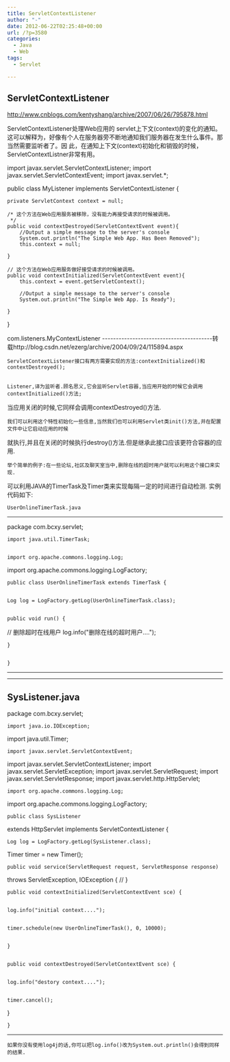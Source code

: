 ```yaml
---
title: ServletContextListener
author: "-"
date: 2012-06-22T02:25:48+00:00
url: /?p=3580
categories:
  - Java
  - Web
tags:
  - Servlet

---
```

## ServletContextListener
<http://www.cnblogs.com/kentyshang/archive/2007/06/26/795878.html>

ServletContextListener处理Web应用的 servlet上下文(context)的变化的通知。这可以解释为，好像有个人在服务器旁不断地通知我们服务器在发生什么事件。那当然需要监听者了。因 此，在通知上下文(context)初始化和销毁的时候，ServletContextListner非常有用。


  import javax.servlet.ServletContextListener;
import javax.servlet.ServletContextEvent;
import javax.servlet.*;

public	class MyListener implements ServletContextListener {

	private ServletContext context = null;

	/* 这个方法在Web应用服务被移除，没有能力再接受请求的时候被调用。
	 */
	public void contextDestroyed(ServletContextEvent event){
		//Output a simple message to the server's console
		System.out.println("The Simple Web App. Has Been Removed");
		this.context = null;

	}

	// 这个方法在Web应用服务做好接受请求的时候被调用。
	public void contextInitialized(ServletContextEvent event){
		this.context = event.getServletContext();

		//Output a simple message to the server's console
		System.out.println("The Simple Web App. Is Ready");

	}
}

<web-app>
	<listener>
		<listener-class>
			com.listeners.MyContextListener
		</listener-class>
	</listener>
	<servlet/>
	<servlet-mapping/>
</web-app>
----------------------------------------转载http://blog.csdn.net/ezerg/archive/2004/09/24/115894.aspx
  
    ServletContextListener接口有两方需要实现的方法:contextInitialized()和contextDestroyed();
  
  
    Listener,译为监听者.顾名思义,它会监听Servlet容器,当应用开始的时候它会调用contextInitialized()方法;
 当应用关闭的时候,它同样会调用contextDestroyed()方法.
  
  
    我们可以利用这个特性初始化一些信息,当然我们也可以利用Servlet类init()方法,并在配置文件中让它启动应用的时候
 就执行,并且在关闭的时候执行destroy()方法.但是继承此接口应该更符合容器的应用.
  
  
    举个简单的例子:在一些论坛,社区及聊天室当中,删除在线的超时用户就可以利用这个接口来实现.
 可以利用JAVA的TimerTask及Timer类来实现每隔一定的时间进行自动检测.
 实例代码如下:
  
  
    UserOnlineTimerTask.java
 ------
 package com.bcxy.servlet;
  
  
    import java.util.TimerTask;
  
  
    import org.apache.commons.logging.Log;
 import org.apache.commons.logging.LogFactory;
  
  
    public class UserOnlineTimerTask extends TimerTask {
  
  
    Log log = LogFactory.getLog(UserOnlineTimerTask.class);
  
  
    public void run() {
 // 删除超时在线用户
 log.info("删除在线的超时用户....");
  
  
    }
  
  
    }
 ------------
 ------------
 SysListener.java
 ------------
 package com.bcxy.servlet;
  
  
    import java.io.IOException;
 import java.util.Timer;
  
  
    import javax.servlet.ServletContextEvent;
 import javax.servlet.ServletContextListener;
 import javax.servlet.ServletException;
 import javax.servlet.ServletRequest;
 import javax.servlet.ServletResponse;
 import javax.servlet.http.HttpServlet;
  
  
    import org.apache.commons.logging.Log;
 import org.apache.commons.logging.LogFactory;
  
  
    public class SysListener
 extends HttpServlet
 implements ServletContextListener {
  
  
    Log log = LogFactory.getLog(SysListener.class);
 Timer timer = new Timer();
  
  
    public void service(ServletRequest request, ServletResponse response)
 throws ServletException, IOException {
 //
 }
  
  
    public void contextInitialized(ServletContextEvent sce) {
  
  
    log.info("initial context....");
  
  
    timer.schedule(new UserOnlineTimerTask(), 0, 10000);
  
  
    }
  
  
    public void contextDestroyed(ServletContextEvent sce) {
  
  
    log.info("destory context....");
  
  
    timer.cancel();
 }
  
  
    }
 -----------
  
  
    如果你没有使用log4j的话,你可以把log.info()改为System.out.println()会得到同样的结果.
  
